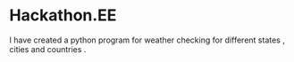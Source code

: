 # Hackathon.EE
I have created a python program for weather checking for different states , cities and countries .
